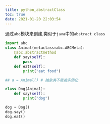 ```yaml
---
title: python_abstractClass
toc: true
date: 2021-01-20 22:03:54
---
```



通过`abc`模块来创建,类似于`java`中的`abstract class`

```python
import abc
class Animal(metaclass=abc.ABCMeta):
    @abc.abstractmethod
    def say(self):
        pass
    def eat(self):
        print("eat food")

## a = Animal() # 抽象类不能被实例化

class Dog(Animal):
    def say(self):
        print("dog")

dog = Dog()
dog.say()
dog.eat()

```